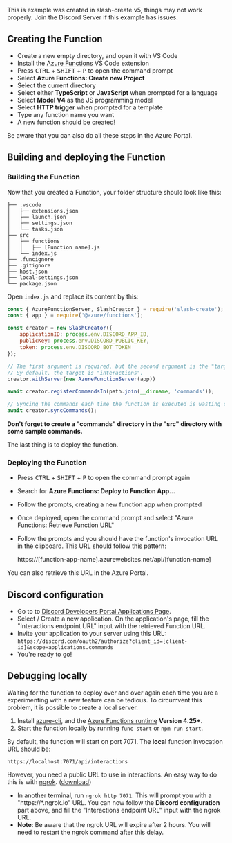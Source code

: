 
<warn>This is example was created in slash-create v5, things may not work properly.  Join the Discord Server if this example has issues.</warn>

## Creating the Function

 - Create a new empty directory, and open it with VS Code
 - Install the [Azure Functions](https://marketplace.visualstudio.com/items?itemName=ms-azuretools.vscode-azurefunctions) VS Code extension
 - Press <kbd>CTRL</kbd> + <kbd>SHIFT</kbd> + <kbd>P</kbd> to open the command prompt
 - Select **Azure Functions: Create new Project**
 - Select the current directory
 - Select either **TypeScript** or **JavaScript** when prompted for a language
 - Select **Model V4** as the JS programming model
 - Select **HTTP trigger** when prompted for a template
 - Type any function name you want
 - A new function should be created!

 Be aware that you can also do all these steps in the Azure Portal.

## Building and deploying the Function


### Building the Function

Now that you created a Function, your folder structure should look like this:

```
├── .vscode
│   ├── extensions.json
│   ├── launch.json
│   ├── settings.json
│   └── tasks.json
├── src
│   ├── functions
│   │   ├── [Function name].js
│   └── index.js
├── .funcignore
├── .gitignore
├── host.json
├── local-settings.json
└── package.json
```

Open `index.js` and replace its content by this:

```js
const { AzureFunctionServer, SlashCreator } = require('slash-create');
const { app } = require('@azure/functions');

const creator = new SlashCreator({
    applicationID: process.env.DISCORD_APP_ID,
    publicKey: process.env.DISCORD_PUBLIC_KEY,
    token: process.env.DISCORD_BOT_TOKEN
});

// The first argument is required, but the second argument is the "target" or the name of the export.
// By default, the target is "interactions".
creator.withServer(new AzureFunctionServer(app))

await creator.registerCommandsIn(path.join(__dirname, 'commands'));

// Syncing the commands each time the function is executed is wasting computing time
await creator.syncCommands();

```

**Don't forget to create a "commands" directory in the "src" directory with some sample commands.**

The last thing is to deploy the function.

### Deploying the Function
 - Press <kbd>CTRL</kbd> + <kbd>SHIFT</kbd> + <kbd>P</kbd> to open the command prompt again
 - Search for **Azure Functions: Deploy to Function App...**
 - Follow the prompts, creating a new function app when prompted
 - Once deployed, open the command prompt and select "Azure Functions: Retrieve Function URL"
 - Follow the prompts and you should have the function's invocation URL in the clipboard. This URL should follow this pattern:

    https://[function-app-name].azurewebsites.net/api/[function-name]

You can also retrieve this URL in the Azure Portal.

## Discord configuration

- Go to to [Discord Developers Portal Applications Page](https://discord.com/developers/applications).
- Select / Create a new application. On the application's page, fill the "Interactions endpoint URL" input with the retrieved Function URL.
- Invite your application to your server using this URL: `https://discord.com/oauth2/authorize?client_id=[client-id]&scope=applications.commands`
- You're ready to go!

## Debugging locally
Waiting for the function to deploy over and over again each time you are a experimenting with a new feature can be tedious. To circumvent this problem, it is possible to create a local server.

1. Install [azure-cli](https://docs.microsoft.com/en-us/cli/azure/install-azure-cli), and the [Azure Functions runtime](https://docs.microsoft.com/en-us/azure/azure-functions/functions-run-local) **Version 4.25+**.
2. Start the function locally by running `func start` or `npm run start`.

By default, the function will start on port 7071. The **local** function invocation URL should be:

    https://localhost:7071/api/interactions

However, you need a public URL to use in interactions. An easy way to do this is with [ngrok](https://ngrok.com/). ([download](https://ngrok.com/download))
- In another terminal, run `ngrok http 7071`. This will prompt you with a "https://\*.ngrok.io" URL. You can now follow the **Discord configuration** part above, and fill the "Interactions endpoint URL" input with the ngrok URL.
- **Note**: Be aware that the ngrok URL will expire after 2 hours. You will need to restart the ngrok command after this delay.
